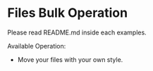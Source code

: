 Files Bulk Operation
=====================

Please read README.md inside each examples.

Available Operation:

 - Move your files with your own style.
